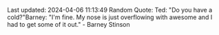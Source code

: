 Last updated: 2024-04-06 11:13:49
Random Quote: Ted: "Do you have a cold?"Barney: "I'm fine. My nose is just overflowing with awesome and I had to get some of it out." - Barney Stinson